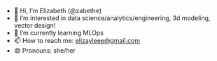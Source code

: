 - 👋 Hi, I’m Elizabeth (@zabethe)
- 👀 I’m interested in data science/analytics/engineering, 3d modeling, vector design!
- 🌱 I’m currently learning MLOps
- 📫 How to reach me: elizayleee@gmail.com
- 😄 Pronouns: she/her

<!---
zabethe/zabethe is a ✨ special ✨ repository because its `README.md` (this file) appears on your GitHub profile.
You can click the Preview link to take a look at your changes.
--->
